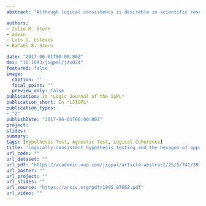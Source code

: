 ```yaml
---
abstract: "Although logical consistency is desirable in scientific research, standard statistical hypothesis tests are typically logically inconsistent. In order to address this issue, previous work introduced agnostic hypothesis tests and proved that they can be logically consistent while retaining statistical optimality properties. This paper characterizes the credal modalities in agnostic hypothesis tests and uses the hexagon of oppositions to explain the logical relations between these modalities. Geometric solids that are composed of hexagons of oppositions illustrate the conditions for these modalities to be logically consistent. Prisms composed of hexagons of oppositions show how the credal modalities obtained from two agnostic tests vary according to their threshold values. Nested hexagons of oppositions summarize logical relations between the credal modalities in these tests and prove new relations."

authors:
- Julio M. Stern
- admin
- Luís G. Esteves
- Rafael B. Stern

date: "2017-06-01T00:00:00Z"
doi: "10.1093/jigpal/jzx024"
featured: false
image:
  caption: ''
  focal_point: ""
  preview_only: false
publication: In *Logic Journal of the IGPL*
publication_short: In *LJIGPL*
publication_types:
- "2"
publishDate: "2017-06-01T00:00:00Z"
project: 
slides: 
summary:
tags: [Hypothesis Test, Agnostic Test, Logical Coherence]
title: 'Logically-consistent hypothesis testing and the hexagon of oppositions'
url_code: ""
url_dataset: ""
url_pdf: "https://academic.oup.com/jigpal/article-abstract/25/5/741/3979884"
url_poster: ""
url_project: ""
url_slides: ""
url_source: "https://arxiv.org/pdf/1905.07662.pdf"
url_video: ""
---
```

